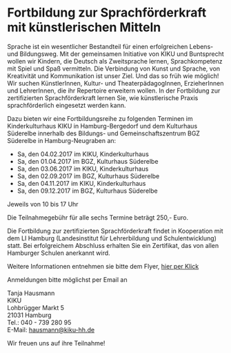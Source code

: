 # Fortbildung zur Sprachförderkraft mit künstlerischen Mitteln

Sprache ist ein wesentlicher Bestandteil für einen erfolgreichen Lebens-
und Bildungsweg. Mit der gemeinsamen Initiative von KIKU und Buntsprecht
wollen wir Kindern, die Deutsch als Zweitsprache lernen, Sprachkompetenz
mit Spiel und Spaß vermitteln. Die Verbindung von Kunst und Sprache, von
Kreativität und Kommunikation ist unser Ziel. Und das so früh wie
möglich! Wir suchen KünstlerInnen, Kultur- und TheaterpädagogInnen,
ErzieherInnen und LehrerInnen, die ihr Repertoire erweitern wollen. In
der Fortbildung zur zertifizierten Sprachförderkraft lernen Sie, wie
künstlerische Praxis sprachförderlich eingesetzt werden kann.

Dazu bieten wir eine Fortbildungsreihe zu folgenden Terminen im
Kinderkulturhaus KIKU in Hamburg-Bergedorf und dem Kulturhaus Süderelbe
innerhalb des Bildungs- und Gemeinschaftszentrum BGZ Süderelbe in
Hamburg-Neugraben an:

-   Sa, den 04.02.2017 im KIKU, Kinderkulturhaus
-   Sa, den 01.04.2017 im BGZ, Kulturhaus Süderelbe
-   Sa, den 03.06.2017 im KIKU, Kinderkulturhaus
-   Sa, den 02.09.2017 im BGZ, Kulturhaus Süderelbe
-   Sa, den 04.11.2017 im KIKU, Kinderkulturhaus
-   Sa, den 09.12.2017 im BGZ, Kulturhaus Süderelbe

Jeweils von 10 bis 17 Uhr

Die Teilnahmegebühr für alle sechs Termine beträgt 250,- Euro.

Die Fortbildung zur zertifizierten Sprachförderkraft findet in
Kooperation mit dem LI Hamburg (Landesinstitut für Lehrerbildung und
Schulentwicklung) statt. Bei erfolgreichem Abschluss erhalten Sie ein
Zertifikat, das von allen Hamburger Schulen anerkannt wird.

Weitere Informationen entnehmen sie bitte dem Flyer, [hier per
Klick](/data/2016-11+Sprachf$C3$B6rder-Flyerv7b_rdz.pdf)

Anmeldungen bitte möglichst per Email an

Tanja Hausmann  
KIKU  
Lohbrügger Markt 5  
21031 Hamburg  
Tel.: 040 - 739 280 95  
E-Mail: <hausmann@kiku-hh.de>

Wir freuen uns auf ihre Teilnahme!
